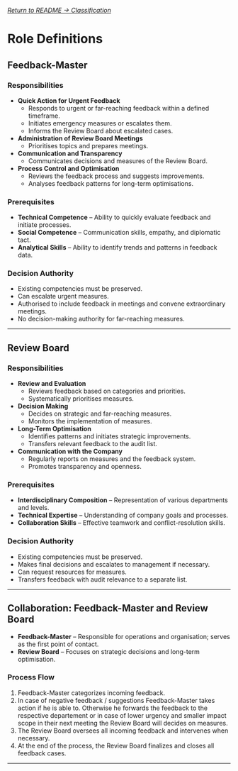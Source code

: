 <a href="https://github.com/DigiBP/25DIGIBP1/tree/main?tab=readme-ov-file#classification">*Return to README → Classification*</a>

# Role Definitions

## Feedback-Master

### Responsibilities
- **Quick Action for Urgent Feedback**
  - Responds to urgent or far-reaching feedback within a defined timeframe.  
  - Initiates emergency measures or escalates them.  
  - Informs the Review Board about escalated cases.
- **Administration of Review Board Meetings**
  - Prioritises topics and prepares meetings.
- **Communication and Transparency**
  - Communicates decisions and measures of the Review Board.
- **Process Control and Optimisation**
  - Reviews the feedback process and suggests improvements.  
  - Analyses feedback patterns for long-term optimisations.

### Prerequisites
- **Technical Competence** – Ability to quickly evaluate feedback and initiate processes.  
- **Social Competence** – Communication skills, empathy, and diplomatic tact.  
- **Analytical Skills** – Ability to identify trends and patterns in feedback data.

### Decision Authority
- Existing competencies must be preserved.  
- Can escalate urgent measures.  
- Authorised to include feedback in meetings and convene extraordinary meetings.  
- No decision-making authority for far-reaching measures.

---

## Review Board

### Responsibilities
- **Review and Evaluation**
  - Reviews feedback based on categories and priorities.  
  - Systematically prioritises measures.
- **Decision Making**
  - Decides on strategic and far-reaching measures.  
  - Monitors the implementation of measures.
- **Long-Term Optimisation**
  - Identifies patterns and initiates strategic improvements.  
  - Transfers relevant feedback to the audit list.
- **Communication with the Company**
  - Regularly reports on measures and the feedback system.  
  - Promotes transparency and openness.

### Prerequisites
- **Interdisciplinary Composition** – Representation of various departments and levels.  
- **Technical Expertise** – Understanding of company goals and processes.  
- **Collaboration Skills** – Effective teamwork and conflict-resolution skills.

### Decision Authority
- Existing competencies must be preserved.  
- Makes final decisions and escalates to management if necessary.  
- Can request resources for measures.  
- Transfers feedback with audit relevance to a separate list.

---

## Collaboration: Feedback-Master and Review Board

- **Feedback-Master** – Responsible for operations and organisation; serves as the first point of contact.  
- **Review Board** – Focuses on strategic decisions and long-term optimisation.

### Process Flow
1. Feedback-Master categorizes incoming feedback.
2. In case of negative feedback / suggestions Feedback-Master takes action if he is able to. Otherwise he forwards the feedback to the respective departement or in case of lower urgency and smaller impact scope in their next meeting the Review Board will decides on measures.
3. The Review Board oversees all incoming feedback and intervenes when necessary.
4. At the end of the process, the Review Board finalizes and closes all feedback cases.

---
